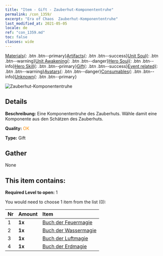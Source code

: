 ```yaml
---
title: "Item - Gift - Zauberhut-Komponententruhe"
permalink: /con_1359/
excerpt: "Era of Chaos  Zauberhut-Komponententruhe"
last_modified_at: 2021-05-05
locale: de
ref: "con_1359.md"
toc: false
classes: wide
---
```

 [Materials](/ItemsDE/){: .btn .btn--primary}[Artifacts](/ItemsDE/Artifacts/){: .btn .btn--success}[Unit Soul](/ItemsDE/UnitSoul/){: .btn .btn--warning}[Unit Awakening](/ItemsDE/UnitAwakening/){: .btn .btn--danger}[Hero Soul](/ItemsDE/HeroSoul/){: .btn .btn--info}[Hero Skill](/ItemsDE/HeroSkill/){: .btn .btn--primary}[Gift](/ItemsDE/Gift/){: .btn .btn--success}[Event related](/ItemsDE/Events/){: .btn .btn--warning}[Avatars](/ItemsDE/Avatars/){: .btn .btn--danger}[Consumables](/ItemsDE/Consumables/){: .btn .btn--info}[Unknown](/ItemsDE/Unknown/){: .btn .btn--primary}

 ![Zauberhut-Komponententruhe](/images/t/i_906036.png)

## Details
 **Beschreibung:** Eine Komponententruhe des Zauberhuts. Wähle damit eine Komponente aus den Schätzen des Zauberhuts.

 **Quality:** <span style="color: #FF8C00">OK</span>

 **Type:** Gift

## Gather

  None

## This item contains:

 **Required Level to open:** 1

 You would need to choose 1 item from the list (0):

  | Nr | Amount |     Item    |
  |:---|:-------|:------------|
  | 1 |  **1x** | [Buch der Feuermagie](/ItemsDE/art_178/) |  | 
  | 2 |  **1x** | [Buch der Wassermagie](/ItemsDE/art_179/) |  | 
  | 3 |  **1x** | [Buch der Luftmagie](/ItemsDE/art_180/) |  | 
  | 4 |  **1x** | [Buch der Erdmagie](/ItemsDE/art_181/) |  | 
